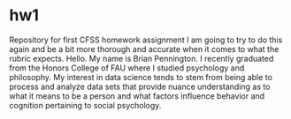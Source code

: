 # hw1
Repository for first CFSS homework assignment
I am going to try to do this again and be a bit more thorough and accurate when it comes to what the rubric expects. Hello. My name is Brian Pennington. I recently graduated from the Honors College of FAU where I studied psychology and philosophy. My interest in data science tends to stem from being able to process and analyze data sets that provide nuance understanding as to what it means to be a person and what factors influence behavior and cognition pertaining to social psychology.